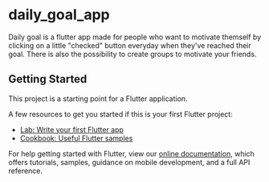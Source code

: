# daily_goal_app

Daily goal is a flutter app made for people who want to motivate themself by clicking on a little &quot;checked&quot; button everyday when they&#x27;ve reached their goal. There is also the possibility to create groups to motivate your friends.

## Getting Started

This project is a starting point for a Flutter application.

A few resources to get you started if this is your first Flutter project:

- [Lab: Write your first Flutter app](https://flutter.dev/docs/get-started/codelab)
- [Cookbook: Useful Flutter samples](https://flutter.dev/docs/cookbook)

For help getting started with Flutter, view our
[online documentation](https://flutter.dev/docs), which offers tutorials,
samples, guidance on mobile development, and a full API reference.
